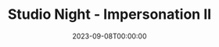 ---
title: Studio Night - Impersonation II
date: 2023-09-08T00:00:00
opening_date: 1926-12-31
approx_date: year
closing_date:
layout: productions
playbill:
cast:
- Performer: Elizabeth Palmer Tyler
crew:
orchestra:
---